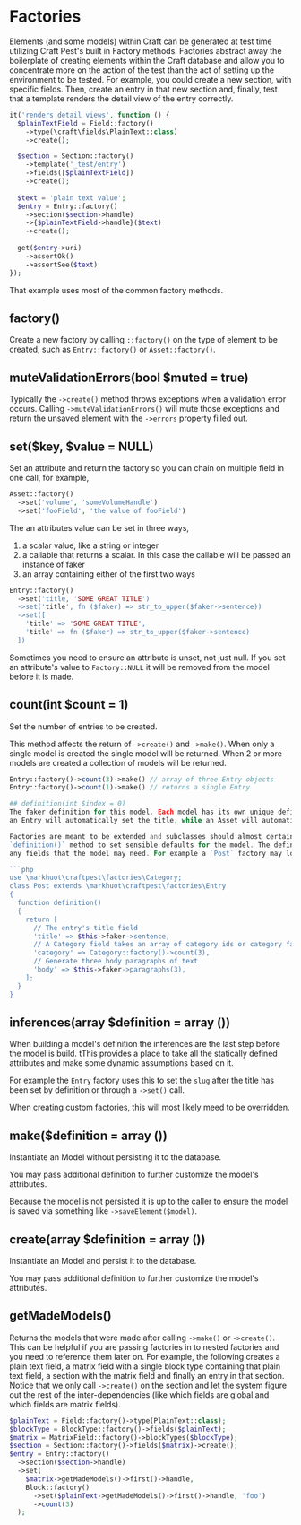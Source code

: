 # Factories
Elements (and some models) within Craft can be generated at test time utilizing
Craft Pest's built in Factory methods. Factories abstract away the boilerplate
of creating elements within the Craft database and allow you to concentrate
more on the action of the test than the act of setting up the environment to
be tested.
For example, you could create a new section, with specific fields. Then, create
an entry in that new section and, finally, test that a template renders the
detail view of the entry correctly.
```php
it('renders detail views', function () {
  $plainTextField = Field::factory()
    ->type(\craft\fields\PlainText::class)
    ->create();

  $section = Section::factory()
    ->template('_test/entry')
    ->fields([$plainTextField])
    ->create();
   
  $text = 'plain text value';
  $entry = Entry::factory()
    ->section($section->handle)
    ->{$plainTextField->handle}($text)
    ->create(); 
  
  get($entry->uri)
    ->assertOk()
    ->assertSee($text)
});
```
That example uses most of the common factory methods.

## factory()
Create a new factory by calling `::factory()` on the type of element to be
created, such as `Entry::factory()` or `Asset::factory()`.

## muteValidationErrors(bool $muted = true)
Typically the `->create()` method throws exceptions when a validation error
occurs. Calling `->muteValidationErrors()` will mute those exceptions and return
the unsaved element with the `->errors` property filled out.

## set($key, $value = NULL)
Set an attribute and return the factory so you can chain on multiple field
in one call, for example,

```php
Asset::factory()
  ->set('volume', 'someVolumeHandle')
  ->set('fooField', 'the value of fooField')
```

The an attributes value can be set in three ways,

1. a scalar value, like a string or integer
2. a callable that returns a scalar. In this case the callable will be
passed an instance of faker
3. an array containing either of the first two ways

```php
Entry::factory()
  ->set('title, 'SOME GREAT TITLE')
  ->set('title', fn ($faker) => str_to_upper($faker->sentence))
  ->set([
    'title' => 'SOME GREAT TITLE',
    'title' => fn ($faker) => str_to_upper($faker->sentence)
  ])
```

Sometimes you need to ensure an attribute is unset, not just null. If you
set an attribute's value to `Factory::NULL` it will be removed from the
model before it is made.

## count(int $count = 1)
Set the number of entries to be created.

This method affects the return of `->create()` and `->make()`. When only a
single model is created the single model will be returned. When 2 or more
models are created a collection of models will be returned.

```php
Entry::factory()->count(3)->make() // array of three Entry objects
Entry::factory()->count(1)->make() // returns a single Entry

## definition(int $index = 0)
The faker definition for this model. Each model has its own unique definitions. For example
an Entry will automatically set the title, while an Asset will automatically set the source.

Factories are meant to be extended and subclasses should almost certainly overwrite the 
`definition()` method to set sensible defaults for the model. The definition can overwrite
any fields that the model may need. For example a `Post` factory may look like this,

```php
use \markhuot\craftpest\factories\Category;
class Post extends \markhuot\craftpest\factories\Entry
{
  function definition()
  {
    return [
      // The entry's title field
      'title' => $this->faker->sentence,          
      // A Category field takes an array of category ids or category factories
      'category' => Category::factory()->count(3), 
      // Generate three body paragraphs of text
      'body' => $this->faker->paragraphs(3),
    ];
  }
}
```

## inferences(array $definition = array ())
When building a model's definition the inferences are the last step before the
model is build. tThis provides a place to take all the statically defined attributes
and make some dynamic assumptions based on it.

For example the `Entry` factory uses this to set the `slug` after the title has been
set by definition or through a `->set()` call.

When creating custom factories, this will most likely meed to be overridden.

## make($definition = array ())
Instantiate an Model without persisting it to the database.

You may pass additional definition to further customize the model's attributes.

Because the model is not persisted it is up to the caller to ensure the model is saved
via something like `->saveElement($model)`.

## create(array $definition = array ())
Instantiate an Model and persist it to the database.

You may pass additional definition to further customize the model's attributes.

## getMadeModels()
Returns the models that were made after calling `->make()` or `->create()`.
This can be helpful if you are passing factories in to nested factories and
you need to reference them later on. For example, the following creates a
plain text field, a matrix field with a single block type containing that
plain text field, a section with the matrix field and finally an entry in
that section. Notice that we only call `->create()` on the section and let
the system figure out the rest of the inter-dependencies (like which fields
are global and which fields are matrix fields).
```php
$plainText = Field::factory()->type(PlainText::class);
$blockType = BlockType::factory()->fields($plainText);
$matrix = MatrixField::factory()->blockTypes($blockType);
$section = Section::factory()->fields($matrix)->create();
$entry = Entry::factory()
  ->section($section->handle)
  ->set(
    $matrix->getMadeModels()->first()->handle,
    Block::factory()
      ->set($plainText->getMadeModels()->first()->handle, 'foo')
      ->count(3)
  );
```